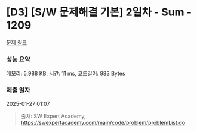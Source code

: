 # [D3] [S/W 문제해결 기본] 2일차 - Sum - 1209 

[문제 링크](https://swexpertacademy.com/main/code/problem/problemDetail.do?contestProbId=AV13_BWKACUCFAYh) 

### 성능 요약

메모리: 5,988 KB, 시간: 11 ms, 코드길이: 983 Bytes

### 제출 일자

2025-01-27 01:07



> 출처: SW Expert Academy, https://swexpertacademy.com/main/code/problem/problemList.do
